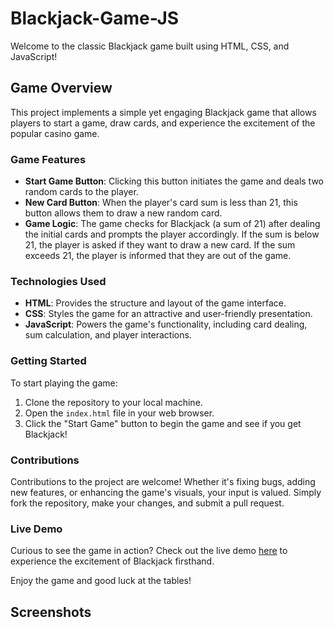 # Blackjack-Game-JS

Welcome to the classic Blackjack game built using HTML, CSS, and JavaScript!

## Game Overview

This project implements a simple yet engaging Blackjack game that allows players to start a game, draw cards, and experience the excitement of the popular casino game.

### Game Features

- **Start Game Button**: Clicking this button initiates the game and deals two random cards to the player.
- **New Card Button**: When the player's card sum is less than 21, this button allows them to draw a new random card.
- **Game Logic**: The game checks for Blackjack (a sum of 21) after dealing the initial cards and prompts the player accordingly. If the sum is below 21, the player is asked if they want to draw a new card. If the sum exceeds 21, the player is informed that they are out of the game.

### Technologies Used

- **HTML**: Provides the structure and layout of the game interface.
- **CSS**: Styles the game for an attractive and user-friendly presentation.
- **JavaScript**: Powers the game's functionality, including card dealing, sum calculation, and player interactions.

### Getting Started

To start playing the game:
1. Clone the repository to your local machine.
2. Open the `index.html` file in your web browser.
3. Click the "Start Game" button to begin the game and see if you get Blackjack!

### Contributions

Contributions to the project are welcome! Whether it's fixing bugs, adding new features, or enhancing the game's visuals, your input is valued. Simply fork the repository, make your changes, and submit a pull request.

### Live Demo

Curious to see the game in action? Check out the live demo [here](#) to experience the excitement of Blackjack firsthand.

Enjoy the game and good luck at the tables!

## Screenshots
